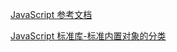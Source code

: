 

[JavaScript 参考文档](https://developer.mozilla.org/zh-CN/docs/Web/JavaScript/Reference)

[JavaScript 标准库-标准内置对象的分类](https://developer.mozilla.org/zh-CN/docs/Web/JavaScript/Reference/Global_Objects)

